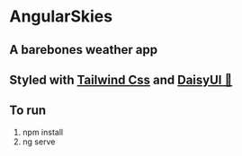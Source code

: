 # AngularSkies

## A barebones weather app

## Styled with [Tailwind Css](https://tailwindcss.com) and [DaisyUI 🌼](https://daisyui.com)

## To run
1. npm install
2. ng serve
